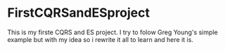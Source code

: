 # FirstCQRSandESproject
This is my firste CQRS and ES project. I try to folow Greg Young's simple example but with my idea so i rewrite it all to learn and here it is.
